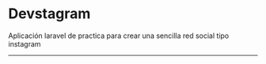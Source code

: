 # Devstagram

Aplicación laravel de practica para crear una sencilla red social tipo instagram

---
